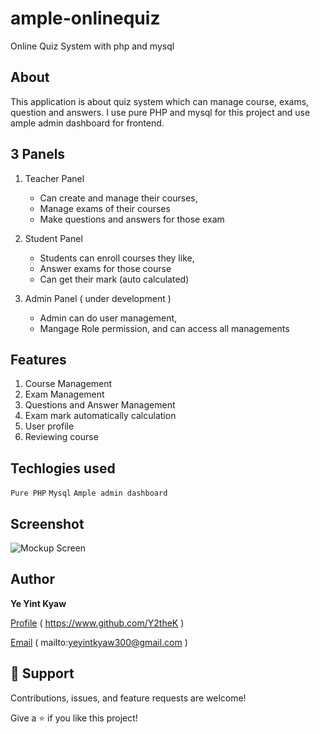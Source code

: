 # ample-onlinequiz
Online Quiz System with php and mysql

## About
This application is about quiz system which can manage course, exams, question and answers.
I use pure PHP and mysql for this project and use ample admin dashboard for frontend.

## 3 Panels

1. Teacher Panel
    * Can create and manage their courses,
    * Manage exams of their courses 
    * Make questions and answers for those exam
    
2. Student Panel
    * Students can enroll courses they like, 
    * Answer exams for those course 
    * Can get their mark (auto calculated)

3. Admin Panel ( under development )
    * Admin can do user management,
    * Mangage Role permission, and can access all managements


## Features
1. Course Management
2. Exam Management
3. Questions and Answer Management
4. Exam mark automatically calculation
5. User profile
6. Reviewing course

## Techlogies used
`Pure PHP` `Mysql` `Ample admin dashboard `

## Screenshot
![Mockup Screen](https://github.com/Y2theK/tgno/blob/main/assets/img/MacBook%2C%20iPhone%20X%2C%20and%20screen.jpg "MockUp")

## Author
**Ye Yint Kyaw**

[Profile](https://www.github.com/Y2theK) ( https://www.github.com/Y2theK )

[Email](mailto:yeyintkyaw300@gmail.com?subject=Hi "Hi!") ( mailto:yeyintkyaw300@gmail.com )

## 🤝 Support

Contributions, issues, and feature requests are welcome!

Give a ⭐️ if you like this project!

